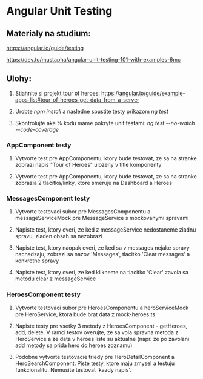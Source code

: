 # Angular Unit Testing

## Materialy na studium:

https://angular.io/guide/testing

https://dev.to/mustapha/angular-unit-testing-101-with-examples-6mc


## Ulohy:

1. Stiahnite si projekt tour of heroes: https://angular.io/guide/example-apps-list#tour-of-heroes-get-data-from-a-server

2. Urobte *npm install* a nasledne spustite testy prikazom *ng test*

3. Skontrolujte ake % kodu mame pokryte unit testami: *ng test --no-watch --code-coverage*


### AppComponent testy

1. Vytvorte test pre AppComponentu, ktory bude testovat, ze sa na stranke zobrazi napis "Tour of Heroes" ulozeny v title komponenty

2. Vytvorte test pre AppComponentu, ktory bude testovat, ze sa na stranke zobrazia 2 tlacitka/linky, ktore smeruju na Dashboard a Heroes


### MessagesComponent testy

1. Vytvorte testovaci subor pre MessagesComponentu a messageServiceMock pre MessageService s mockovanymi spravami

2. Napiste test, ktory overi, ze ked z messageService nedostaneme ziadnu spravu, ziaden obsah sa nezobrazi

3. Napiste test, ktory naopak overi, ze ked sa v messages nejake spravy nachadzaju, zobrazi sa nazov 'Messages', tlacitko 'Clear messages' a konkretne spravy

4. Napiste test, ktory overi, ze ked klikneme na tlacitko 'Clear' zavola sa metodu clear z messageService 


### HeroesComponent testy

1. Vytvorte testovaci subor pre HeroesComponentu a heroServiceMock pre HeroService, ktora bude brat data z mock-heroes.ts

2. Napiste testy pre vsetky 3 metody z HeroesComponent - getHeroes, add, delete. V ramci testov overujte, ze sa vola spravna metoda z HeroService a ze data v heroes liste su aktualne (napr. ze po zavolani add metody sa prida hero do heroes zoznamu)

3. Podobne vytvorte testovacie triedy pre HeroDetailComponent a HeroSearchComponent. Piste testy, ktore maju zmysel a testuju funkcionalitu. Nemusite testovat 'kazdy napis'.
